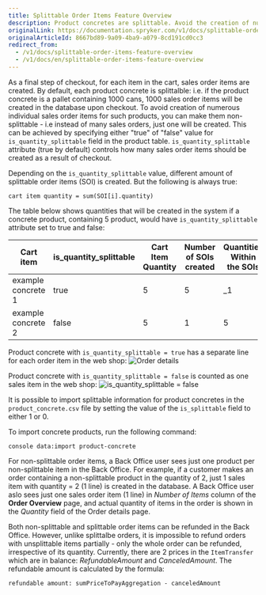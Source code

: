 ```yaml
---
title: Splittable Order Items Feature Overview
description: Product concretes are splittable. Avoid the creation of numerous sales order items, make them non-splittable (no many sales orders, only one will be created).
originalLink: https://documentation.spryker.com/v1/docs/splittable-order-items-feature-overview
originalArticleId: 8667bd89-9a09-4ba9-a079-8cd191cd0cc3
redirect_from:
  - /v1/docs/splittable-order-items-feature-overview
  - /v1/docs/en/splittable-order-items-feature-overview
---
```


As a final step of checkout, for each item in the cart, sales order items are created. By default, each product concrete is splittalble: i.e. if the product concrete is a pallet containing 1000 cans, 1000 sales order items will be created in the database upon checkout. To avoid creation of numerous individual sales order items for such products, you can make them non-splittable - i.e instead of many sales orders, just one will be created. This can be achieved by specifying either "true" of "false" value for `is_quantity_splittable` field in the product table. `is_quantity_splittable` attribute (true by default) controls how many sales order items should be created as a result of checkout.

Depending on the `is_quantity_splittable` value, different amount of splittable order items (SOI) is created. But the following is always true:

```
cart item quantity = sum(SOI[i].quantity)
```

The table below shows quantities that will be created in the system if a concrete product, containing 5 product, would have `is_quantity_splittable` attribute set to true and false:

| Cart item | is_quantity_splittable | Cart Item Quantity | Number of SOIs created | Quantities Within the SOIs |
| --- | --- | --- | --- | --- |
| example concrete 1 | true | 5 | 5 | _1 |
| example concrete 2 | false | 5 | 1 | 5 |

Product concrete with `is_quantity_splittable = true` has a separate line for each order item in the web shop:
![Order details](https://spryker.s3.eu-central-1.amazonaws.com/docs/Features/Order+Management/Splittable+Order+Items/Splittable+Order+Items+Feature+Overview/SOI.png) 

Product concrete with `is_quantity_splittable = false` is counted as one sales item in the web shop:
![is_quantity_splittable = false](https://spryker.s3.eu-central-1.amazonaws.com/docs/Features/Order+Management/Splittable+Order+Items/Splittable+Order+Items+Feature+Overview/SOI-false.png) 

It is possible to import splittable information for product concretes in the `product_concrete.csv` file by setting the value of the `is_splittable` field to either 1 or 0. 

To import concrete products, run the following command:

`console data:import product-concrete`

For non-splittable order items, a Back Office user sees just one product per non-splittable item in the Back Office. For example, if a customer makes an order containing a non-splittable product in the quantity of 2, just 1 sales item with quantity = 2 (1 line) is created in the database. A Back Office user aslo sees just one sales order item (1 line) in _Number of Items_ column of the **Order Overview** page, and actual quantity of items in the order is shown in the _Quantity_ field of the Order details page.

Both non-splittable and splittable order items can be refunded in the Back Office. However, unlike splittalbe orders, it is impossible to refund orders with unsplittable items partially - only the whole order can be refunded, irrespective of its quantity. Currently, there are 2 prices in the `ItemTransfer` which are in balance: _RefundableAmount_ and _CanceledAmount_. The refundable amount is calculated by the formula:

`refundable amount: sumPriceToPayAggregation - canceledAmount`

<!-- Last review date: July 11, 2018 by Helen Laktionova -->
